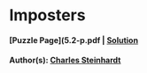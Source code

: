 # Imposters

#### [Puzzle Page](5.2-p.pdf | [Solution](5.2.pdf)
#### Author(s): [Charles Steinhardt](../../../../search.html?q=Charles+Steinhardt)


